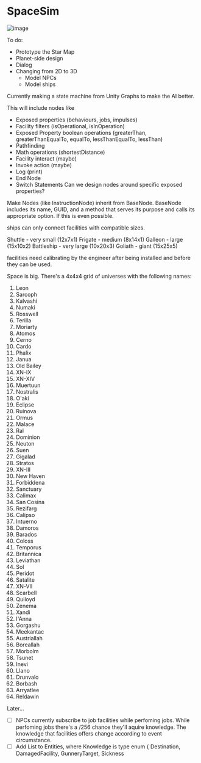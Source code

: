 # SpaceSim

![image](https://github.com/ThimbleFire/SpaceSim/assets/14812476/5d4e8c44-1746-4a81-b76a-d7b391440576)

To do:
* Prototype the Star Map
* Planet-side design
* Dialog
* Changing from 2D to 3D
    * Model NPCs
    * Model ships

Currently making a state machine from Unity Graphs to make the AI better.

This will include nodes like
* Exposed properties (behaviours, jobs, impulses)
* Facility filters (isOperational, isInOperation)
* Exposed Property boolean operations (greaterThan, greaterThanEqualTo, equalTo, lessThanEqualTo, lessThan)
* Pathfinding
* Math operations (shortestDistance)
* Facility interact (maybe)
* Invoke action (maybe)
* Log (print)
* End Node
* Switch Statements
Can we design nodes around specific exposed properties?

Make Nodes (like InstructionNode) inherit from BaseNode. BaseNode includes its name, GUID, and a method that serves its purpose and calls its appropriate option. If this is even possible.

ships can only connect facilities with compatible sizes.

Shuttle - very small (12x7x1)
Frigate - medium (8x14x1)
Galleon - large (15x10x2)
Battleship - very large (10x20x3)
Goliath - giant (15x25x5)

facilities need calibrating by the engineer after being installed and before they can be used.


Space is big. There's a 4x4x4 grid of universes with the following names:

1. Leon
2. Sarcoph
3. Kalvashi
4. Numaki
5. Rosswell
6. Terilla
7. Moriarty
8. Atomos
9. Cerno
10. Cardo
11. Phalix
12. Janua
13. Old Bailey
14. XN-IX
15. XN-XIV
16. Muertuun
17. Nostralis
18. O'aki
19. Eclipse
20. Ruinova
21. Ormus
22. Malace
23. Ral
24. Dominion
25. Neuton
26. Suen
27. Gigalad
28. Stratos
29. XN-III
30. New Haven
31. Forbiddena
32. Sanctuary
33. Calimax
34. San Cosina
35. Rezifarg
36. Calipso
37. Intuerno
38. Damoros
39. Barados
40. Coloss
41. Temporus
42. Britannica
43. Leviathan
44. Sol
45. Peridot
46. Satalite
47. XN-VII
48. Scarbell
49. Quiloyd
50. Zenema
51. Xandi
52. I'Anna
53. Gorgashu
54. Meekantac
55. Austriallah
56. Boreallah
57. Morbolm
58. Tsunet
59. Inevi
60. Llano
61. Drunvalo
62. Borbash
63. Arryatlee
64. Reldawin

Later...

* [ ] NPCs currently subscribe to job facilities while perfoming jobs.
      While perfoming jobs there's a <rank>/256 chance they'll aquire knowledge.
      The knowledge that facilities offers change according to event circumstance.
* [ ] Add List<Knowledge> to Entities, where Knowledge is type enum { Destination, DamagedFacility, GunneryTarget, Sickness 
